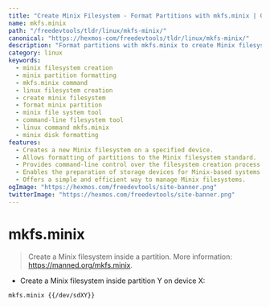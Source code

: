 ```yaml
---
title: "Create Minix Filesystem - Format Partitions with mkfs.minix | Online Free DevTools by Hexmos"
name: mkfs.minix
path: "/freedevtools/tldr/linux/mkfs-minix/"
canonical: "https://hexmos-com/freedevtools/tldr/linux/mkfs-minix/"
description: "Format partitions with mkfs.minix to create Minix filesystems quickly and easily.  This command-line tool offers precise control over filesystem creation. Free online tool, no registration required."
category: linux
keywords:
  - minix filesystem creation
  - minix partition formatting
  - mkfs.minix command
  - linux filesystem creation
  - create minix filesystem
  - format minix partition
  - minix file system tool
  - command-line filesystem tool
  - linux command mkfs.minix
  - minix disk formatting
features:
  - Creates a new Minix filesystem on a specified device.
  - Allows formatting of partitions to the Minix filesystem standard.
  - Provides command-line control over the filesystem creation process.
  - Enables the preparation of storage devices for Minix-based systems.
  - Offers a simple and efficient way to manage Minix filesystems.
ogImage: "https://hexmos.com/freedevtools/site-banner.png"
twitterImage: "https://hexmos.com/freedevtools/site-banner.png"
---
```


# mkfs.minix

> Create a Minix filesystem inside a partition.
> More information: <https://manned.org/mkfs.minix>.

- Create a Minix filesystem inside partition Y on device X:

`mkfs.minix {{/dev/sdXY}}`
